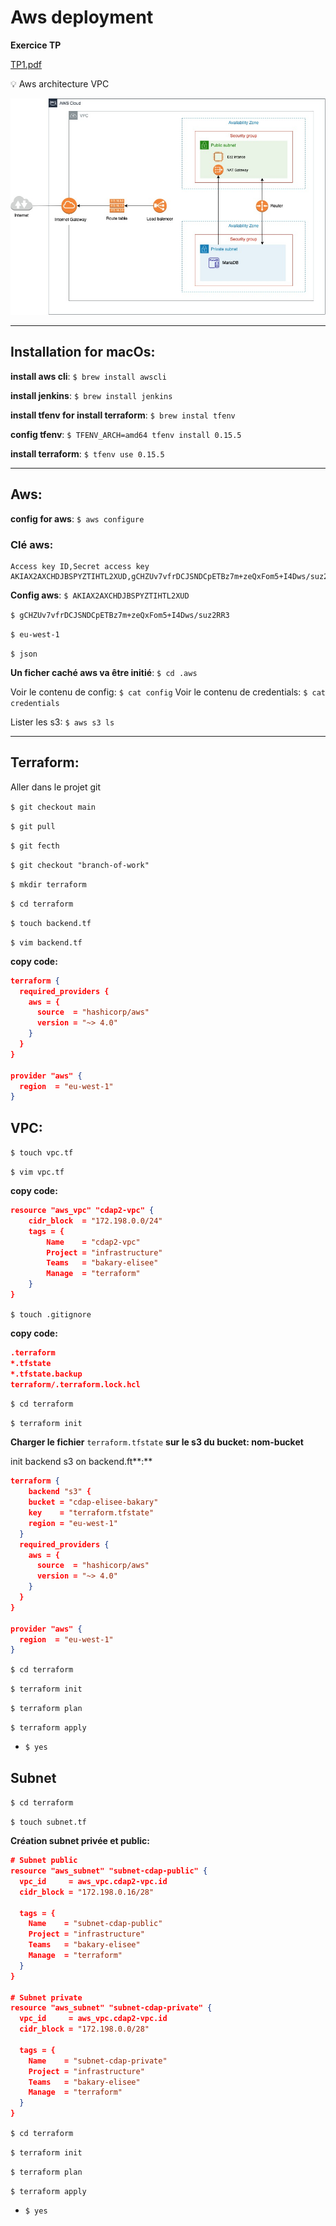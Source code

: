 # Aws deployment

**Exercice TP**

[TP1.pdf](Aws%20deployment%20d9aae1d5424241fc83a7130b35a3c89d/TP1.pdf)

<aside>
💡 Aws architecture VPC

</aside>

![aws architecture (2).jpg](Aws%20deployment%20d9aae1d5424241fc83a7130b35a3c89d/aws_architecture_(2).jpg)

---

## Installation for macOs:

**install aws cli**: `$ brew install awscli`

**install jenkins**: `$ brew install jenkins`

**install tfenv for install terraform**: `$ brew instal tfenv`

**config tfenv**: `$ TFENV_ARCH=amd64 tfenv install 0.15.5`

**install terraform**: `$ tfenv use 0.15.5`

---

## Aws:

**config for aws**: `$ aws configure`

### Clé aws:

```
Access key ID,Secret access key
AKIAX2AXCHDJBSPYZTIHTL2XUD,gCHZUv7vfrDCJSNDCpETBz7m+zeQxFom5+I4Dws/suz2RR3
```

**Config aws**:
`$ AKIAX2AXCHDJBSPYZTIHTL2XUD`

`$ gCHZUv7vfrDCJSNDCpETBz7m+zeQxFom5+I4Dws/suz2RR3`

`$ eu-west-1`

`$ json`

**Un ficher caché aws va être initié**:
`$ cd .aws`

Voir le contenu de config: `$ cat config`
Voir le contenu de credentials: `$ cat credentials`

Lister les s3: `$ aws s3 ls`

---

## Terraform:

Aller dans le projet git

`$ git checkout main`

`$ git pull`

`$ git fecth`

`$ git checkout "branch-of-work"`

`$ mkdir terraform`

`$ cd terraform`

`$ touch backend.tf`

`$ vim backend.tf`

**copy code:**

```json
terraform {
  required_providers {
    aws = {
      source  = "hashicorp/aws"
      version = "~> 4.0"
    }
  }
}

provider "aws" {
  region  = "eu-west-1"
}
```

## VPC:

`$ touch vpc.tf`

`$ vim vpc.tf`

**copy code:**

```json
resource "aws_vpc" "cdap2-vpc" {
    cidr_block  = "172.198.0.0/24"
    tags = {
        Name    = "cdap2-vpc"
        Project = "infrastructure"
        Teams   = "bakary-elisee"
        Manage  = "terraform"
    }
}
```

`$ touch .gitignore`

**copy code:**

```json
.terraform
*.tfstate
*.tfstate.backup
terraform/.terraform.lock.hcl
```

`$ cd terraform`

`$ terraform init`

**Charger le fichier** `terraform.tfstate` **sur le s3 du bucket: nom-bucket**

init backend s3 on backend.ft**:**

```json
terraform {
	backend "s3" {
    bucket = "cdap-elisee-bakary"
    key    = "terraform.tfstate"
    region = "eu-west-1"
  }
  required_providers {
    aws = {
      source  = "hashicorp/aws"
      version = "~> 4.0"
    }
  }
}

provider "aws" {
  region  = "eu-west-1"
}
```

`$ cd terraform`

`$ terraform init`

`$ terraform plan`

`$ terraform apply`

- `$ yes`

## Subnet

`$ cd terraform`

`$ touch subnet.tf`

**Création subnet privée et public:**

```json
# Subnet public
resource "aws_subnet" "subnet-cdap-public" {
  vpc_id     = aws_vpc.cdap2-vpc.id
  cidr_block = "172.198.0.16/28"

  tags = {
    Name    = "subnet-cdap-public"
    Project = "infrastructure"
    Teams   = "bakary-elisee"
    Manage  = "terraform"
  }
}

# Subnet private
resource "aws_subnet" "subnet-cdap-private" {
  vpc_id     = aws_vpc.cdap2-vpc.id
  cidr_block = "172.198.0.0/28"

  tags = {
    Name    = "subnet-cdap-private"
    Project = "infrastructure"
    Teams   = "bakary-elisee"
    Manage  = "terraform"
  }
}
```

`$ cd terraform`

`$ terraform init`

`$ terraform plan`

`$ terraform apply`

- `$ yes`